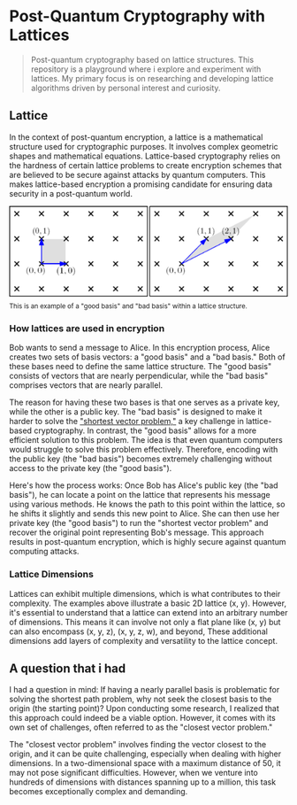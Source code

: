 # Post-Quantum Cryptography with Lattices

> Post-quantum cryptography based on lattice structures. This repository is a playground where i explore and experiment with lattices. My primary focus is on researching and developing lattice algorithms driven by personal interest and curiosity.

## Lattice
In the context of post-quantum encryption, a lattice is a mathematical structure used for cryptographic purposes. It involves complex geometric shapes and mathematical equations. Lattice-based cryptography relies on the hardness of certain lattice problems to create encryption schemes that are believed to be secure against attacks by quantum computers. This makes lattice-based encryption a promising candidate for ensuring data security in a post-quantum world.

[![](/assets/lattice.png)](https://ocw.mit.edu/courses/18-409-topics-in-theoretical-computer-science-an-algorithmists-toolkit-fall-2009/a5351bd811ac52366dec759f2c6b2fac_MIT18_409F09_scribe18.pdf) \
<sub>This is an example of a "good basis" and "bad basis" within a lattice structure.</sub>

### How lattices are used in encryption

Bob wants to send a message to Alice. In this encryption process, Alice creates two sets of basis vectors: a "good basis" and a "bad basis." Both of these bases need to define the same lattice structure. The "good basis" consists of vectors that are nearly perpendicular, while the "bad basis" comprises vectors that are nearly parallel.

The reason for having these two bases is that one serves as a private key, while the other is a public key. The "bad basis" is designed to make it harder to solve the ["shortest vector problem,"](https://en.wikipedia.org/wiki/Lattice_problem#Shortest_vector_problem_(SVP)) a key challenge in lattice-based cryptography. In contrast, the "good basis" allows for a more efficient solution to this problem. The idea is that even quantum computers would struggle to solve this problem effectively. Therefore, encoding with the public key (the "bad basis") becomes extremely challenging without access to the private key (the "good basis").

Here's how the process works: Once Bob has Alice's public key (the "bad basis"), he can locate a point on the lattice that represents his message using various methods. He knows the path to this point within the lattice, so he shifts it slightly and sends this new point to Alice. She can then use her private key (the "good basis") to run the "shortest vector problem" and recover the original point representing Bob's message. This approach results in post-quantum encryption, which is highly secure against quantum computing attacks.

### Lattice Dimensions

Lattices can exhibit multiple dimensions, which is what contributes to their complexity. The examples above illustrate a basic 2D lattice (x, y). However, it's essential to understand that a lattice can extend into an arbitrary number of dimensions. This means it can involve not only a flat plane like (x, y) but can also encompass (x, y, z), (x, y, z, w), and beyond, These additional dimensions add layers of complexity and versatility to the lattice concept.

## A question that i had

I had a question in mind: If having a nearly parallel basis is problematic for solving the shortest path problem, why not seek the closest basis to the origin (the starting point)? Upon conducting some research, I realized that this approach could indeed be a viable option. However, it comes with its own set of challenges, often referred to as the "closest vector problem."

The "closest vector problem" involves finding the vector closest to the origin, and it can be quite challenging, especially when dealing with higher dimensions. In a two-dimensional space with a maximum distance of 50, it may not pose significant difficulties. However, when we venture into hundreds of dimensions with distances spanning up to a million, this task becomes exceptionally complex and demanding.